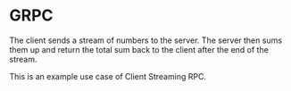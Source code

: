 # GRPC

The client sends a stream of numbers to the server. The server then sums them up and return the total sum back to the client after the end of the stream.

This is an example use case of Client Streaming RPC.
